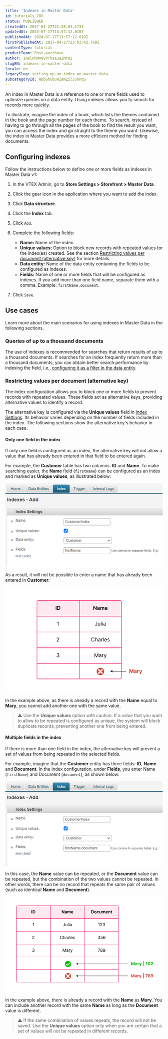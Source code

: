 ```yaml
---
title: 'Indexes in Master Data'
id: tutorials_785
status: PUBLISHED
createdAt: 2017-04-27T21:58:03.173Z
updatedAt: 2024-07-17T13:57:12.010Z
publishedAt: 2024-07-17T13:57:12.010Z
firstPublishedAt: 2017-04-27T23:03:42.760Z
contentType: tutorial
productTeam: Post-purchase
author: 1malnhMX0vPThsaJaZMYm2
slugEN: indexes-in-master-data
locale: en
legacySlug: setting-up-an-index-on-master-data
subcategoryId: WpbGhubuRZaNZilJSXnqu
---
```


An index in Master Data is a reference to one or more fields used to optimize queries on a data entity. Using indexes allows you to search for records more quickly.

To illustrate, imagine the index of a book, which lists the themes contained in the book and the page number for each theme. To search, instead of having to go through all the pages of the book to find the result you want, you can access the index and go straight to the theme you want. Likewise, the index in Master Data provides a more efficient method for finding documents.

## Configuring indexes

Follow the instructions below to define one or more fields as indexes in Master Data v1:

1. In the VTEX Admin, go to **Store Settings > Storefront > Master Data**.
2. Click the gear icon <i class="fas fa-cog"></i> in the application where you want to add the index.
3. Click **Data structure**.
4. Click the **Index** tab.
5. Click `Add`.
6. Complete the following fields:

    * **Name:** Name of the index.
    * **Unique values:** Option to block new records with repeated values for the index(es) created. See the section [Restricting values per document (alternative key)](#restricting-values-per-document-alternative-key) for more details.
    * **Data entity:** Name of the data entity containing the fields to be configured as indexes.
    * **Fields:** Name of one or more fields that will be configured as indexes. If you add more than one field name, separate them with a comma. Example: `firstName,document`.
7. Click `Save`.

## Use cases

Learn more about the main scenarios for using indexes in Master Data in the following sections.

### Queries of up to a thousand documents

The use of indexes is recommended for searches that return results of up to a thousand documents. If searches for an index frequently return more than a thousand documents, you can obtain better search performance by indexing the field, i.e., [configuring it as a filter in the data entity](https://help.vtex.com/en/tutorial/filtrando-dados-no-master-data--tutorials_778).

### Restricting values per document (alternative key)

The index configuration allows you to block one or more fields to prevent records with repeated values. These fields act as alternative keys, providing alternative values to identify a record.

The alternative key is configured via the **Unique values** field in [Index Settings](#configuring-indexes). Its behavior varies depending on the number of fields included in the index. The following sections show the alternative key's behavior in each case.

#### Only one field in the index

If only one field is configured as an index, the alternative key will not allow a value that has already been entered in that field to be entered again.

For example, the **Customer** table has two columns: **ID** and **Name**. To make searching easier, the **Name** field (`firstName`) can be configured as an index and marked as **Unique values**, as illustrated below:

![indices-1-en](https://raw.githubusercontent.com/vtexdocs/help-center-content/refs/heads/main/docs/en/tutorials/Master%20Data/Master%20Data%20v1%20settings/indexes-in-master-data_1.png)

As a result, it will not be possible to enter a name that has already been entered in **Customer**:

![indices-2-en](https://raw.githubusercontent.com/vtexdocs/help-center-content/refs/heads/main/docs/en/tutorials/Master%20Data/Master%20Data%20v1%20settings/indexes-in-master-data_2.png)

In the example above, as there is already a record with the **Name** equal to **Mary**, you cannot add another one with the same value.

>⚠️ Use the **Unique values** option with caution. If a value that you want to allow to be repeated is configured as unique, the system will block duplicate records, preventing another one from being entered.

#### Multiple fields in the index

If there is more than one field in the index, the alternative key will prevent a set of values from being repeated in the selected fields.

For example, imagine that the **Customer** entity has three fields: **ID**, **Name** and **Document**. In the index configuration, under **Fields**, you enter Name (`firstName`) and Document (`document`), as shown below:

![indices-3-en](https://raw.githubusercontent.com/vtexdocs/help-center-content/refs/heads/main/docs/en/tutorials/Master%20Data/Master%20Data%20v1%20settings/indexes-in-master-data_3.png)

In this case, the **Name** value can be repeated, or the **Document** value can be repeated, but the combination of the two values cannot be repeated. In other words, there can be no record that repeats the same pair of values (such as identical **Name** and **Document**).

![indices-4-en](https://raw.githubusercontent.com/vtexdocs/help-center-content/refs/heads/main/docs/en/tutorials/Master%20Data/Master%20Data%20v1%20settings/indexes-in-master-data_4.png)

In the example above, there is already a record with the **Name** as **Mary**. You can include another record with the same **Name** as long as the **Document** value is different.

>⚠️ If the same combination of values repeats, the record will not be saved. Use the **Unique values** option only when you are certain that a set of values will not be repeated in different records.
